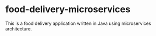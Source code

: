# food-delivery-microservices
This is a food delivery application written in Java using microservices architecture.
